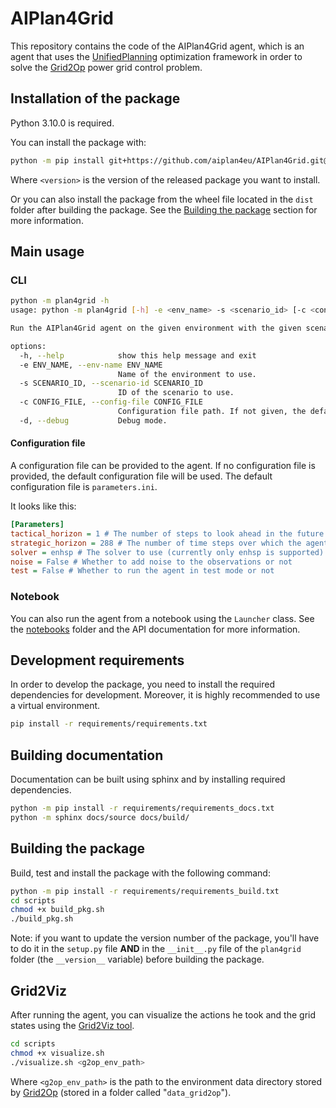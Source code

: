 # AIPlan4Grid

This repository contains the code of the AIPlan4Grid agent, which is an agent that uses the [UnifiedPlanning](https://github.com/aiplan4eu/unified-planning) optimization framework in order to solve the [Grid2Op](https://github.com/rte-france/Grid2Op) power grid control problem.

## Installation of the package

Python 3.10.0 is required.

You can install the package with:

```bash
python -m pip install git+https://github.com/aiplan4eu/AIPlan4Grid.git@<version>
```

Where `<version>` is the version of the released package you want to install.

Or you can also install the package from the wheel file located in the `dist` folder after building the package. See the [Building the package](#building-the-package) section for more information.

## Main usage

### CLI

```bash
python -m plan4grid -h
usage: python -m plan4grid [-h] -e <env_name> -s <scenario_id> [-c <config_file>] [-d]

Run the AIPlan4Grid agent on the given environment with the given scenario. If no configuration file is given, the default configuration file will be used.

options:
  -h, --help            show this help message and exit
  -e ENV_NAME, --env-name ENV_NAME
                        Name of the environment to use.
  -s SCENARIO_ID, --scenario-id SCENARIO_ID
                        ID of the scenario to use.
  -c CONFIG_FILE, --config-file CONFIG_FILE
                        Configuration file path. If not given, the default configuration file will be used.
  -d, --debug           Debug mode.
```

#### Configuration file

A configuration file can be provided to the agent. If no configuration file is provided, the default configuration file will be used. The default configuration file is `parameters.ini`.

It looks like this:

```ini
[Parameters]
tactical_horizon = 1 # The number of steps to look ahead in the future
strategic_horizon = 288 # The number of time steps over which the agent is operated
solver = enhsp # The solver to use (currently only enhsp is supported)
noise = False # Whether to add noise to the observations or not
test = False # Whether to run the agent in test mode or not
```

### Notebook

You can also run the agent from a notebook using the `Launcher` class. See the [notebooks](notebooks) folder and the API documentation for more information.

## Development requirements

In order to develop the package, you need to install the required dependencies for development. Moreover, it is highly recommended to use a virtual environment.

```bash
pip install -r requirements/requirements.txt
```

## Building documentation

Documentation can be built using sphinx and by installing required dependencies.

```bash
python -m pip install -r requirements/requirements_docs.txt
python -m sphinx docs/source docs/build/
```

## Building the package

Build, test and install the package with the following command:

```bash
python -m pip install -r requirements/requirements_build.txt
cd scripts
chmod +x build_pkg.sh
./build_pkg.sh
```

Note: if you want to update the version number of the package, you'll have to do it in the `setup.py` file **AND** in the `__init__.py` file of the `plan4grid` folder (the `__version__` variable) before building the package.

## Grid2Viz

After running the agent, you can visualize the actions he took and the grid states using the [Grid2Viz tool](https://github.com/rte-france/grid2viz).

```bash
cd scripts
chmod +x visualize.sh
./visualize.sh <g2op_env_path>
```

Where `<g2op_env_path>` is the path to the environment data directory stored by [Grid2Op](https://github.com/rte-france/Grid2Op) (stored in a folder called "`data_grid2op`").
